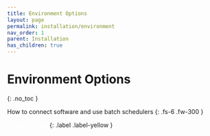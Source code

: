 ```yaml
---
title: Environment Options
layout: page
permalink: installation/environment
nav_order: 1
parent: Installation
has_children: true
---
```


# Environment Options
{: .no_toc }

How to connect software and use batch schedulers
{: .fs-6 .fw-300 }

<a href="{{ site.baseurl }}/cheat-sheets/quickstart" style="color: white; text-decoration: none;"><strong><i>Cheat-Sheets</i></strong></a>
{: .label .label-yellow }

